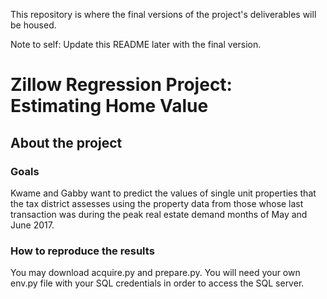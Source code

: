This repository is where the final versions of the project's deliverables will be housed.

Note to self: Update this README later with the final version.

<h1 style= 'font: chalkduster'>Zillow Regression Project: Estimating Home Value </h1>
<h2> About the project</h2>
<h3>Goals</h3>
Kwame and Gabby want to predict the values of single unit properties that the tax district assesses using the property data from those whose last transaction was during the peak real estate demand months of May and June 2017.
<h3>How to reproduce the results</h3>
You may download acquire.py and prepare.py. You will need your own env.py file with your SQL credentials in order to access the SQL server.
